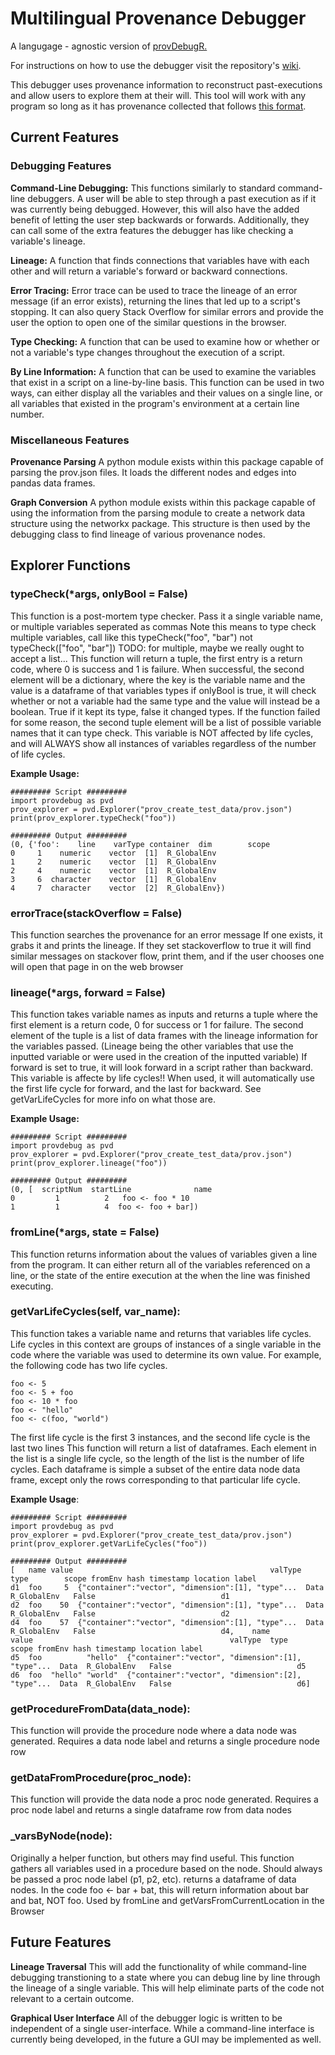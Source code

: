 # Multilingual Provenance Debugger

A langugage - agnostic version of [provDebugR.](https://github.com/ProvTools/provDebugR/wiki)

For instructions on how to use the debugger visit the repository's [wiki](https://github.com/jwons/MultilingualProvenanceDebugger/wiki).

This debugger uses provenance information to reconstruct past-executions and allow users to explore them at their will. This tool will work with any program so long as it has provenance collected that follows [this format](https://github.com/End-to-end-provenance/ExtendedProvJson).

## Current Features

### Debugging Features

**Command-Line Debugging:**
This functions similarly to standard command-line debuggers. A user will be able to step through a past execution as if it was currently being debugged. However, this will also have the added benefit of letting the user step backwards or forwards. Additionally, they can call some of the extra features the debugger has like checking a variable's lineage. 

**Lineage:**
A function that finds connections that variables have with each other and will return a variable's forward or backward connections.

**Error Tracing:** 
Error trace can be used to trace the lineage of an error message (if an error exists), returning the lines that led up to a script's stopping. It can also query Stack Overflow for similar errors and provide the user the option to open one of the similar questions in the browser.

**Type Checking:**
A function that can be used to examine how or whether or not a variable's type changes throughout the execution of a script.

**By Line Information:**
A function that can be used to examine the variables that exist in a script on a line-by-line basis. This function can be used in two ways, can either display all the variables and their values on a single line, or all variables that existed in the program's environment at a certain line number.

### Miscellaneous Features

**Provenance Parsing**
A python module exists within this package capable of parsing the prov.json files. It loads the different nodes and edges into pandas data frames. 

**Graph Conversion**
A python module exists within this package capable of using the information from the parsing module to create a network data structure using the networkx package. This structure is then used by the debugging class to find lineage of various provenance nodes.

## Explorer Functions

### typeCheck(*args, onlyBool = False)

This function is a post-mortem type checker. Pass it a single variable name, or multiple variables seperated as commas 
Note this means to type check multiple variables, call like this typeCheck("foo", "bar") not typeCheck(["foo", "bar"])
TODO: for multiple, maybe we really ought to accept a list...
This function will return a tuple, the first entry is a return code, where 0 is success and 1 is failure. When successful, 
the second element will be a dictionary, where the key is the variable name and the value is a dataframe of that variables types
if onlyBool is true, it will check whether or not a variable had the same type and the value will instead be a boolean. True if it kept
its type, false it changed types. If the function failed for some reason, the second tuple element will be a list of possible variable 
names that it can type check. This variable is NOT affected by life cycles, and will ALWAYS show all instances of variables regardless of
the number of life cycles. 

__Example Usage:__
```{Python}
######### Script #########
import provdebug as pvd
prov_explorer = pvd.Explorer("prov_create_test_data/prov.json")
print(prov_explorer.typeCheck("foo"))

######### Output #########
(0, {'foo':    line    varType container  dim        scope
0     1    numeric    vector  [1]  R_GlobalEnv
1     2    numeric    vector  [1]  R_GlobalEnv
2     4    numeric    vector  [1]  R_GlobalEnv
3     6  character    vector  [1]  R_GlobalEnv
4     7  character    vector  [2]  R_GlobalEnv})
```


### errorTrace(stackOverflow = False)

This function searches the provenance for an error message
If one exists, it grabs it and prints the lineage.
If they set stackoverflow to true it will find similar messages on 
stackover flow, print them, and if the user chooses one 
will open that page in on the web browser

### lineage(*args, forward = False)

This function takes variable names as inputs and returns a tuple where the first element is a return code, 0 for success or 1 for failure. The second element of the tuple is 
a list of data frames with the lineage information for the
variables passed. (Lineage being the other variables that
use the inputted variable or were used in the creation of the
inputted variable) If forward is set to true, it will look forward in a script rather than backward. This variable is affecte by life cycles!! When used, it will automatically use the first life cycle for forward, and the last for backward. See getVarLifeCycles for more info on what those are.

__Example Usage:__
```{Python}
######### Script #########
import provdebug as pvd
prov_explorer = pvd.Explorer("prov_create_test_data/prov.json")
print(prov_explorer.lineage("foo"))

######### Output #########
(0, [  scriptNum  startLine              name
0         1          2   foo <- foo * 10
1         1          4  foo <- foo + bar])
```

### fromLine(*args, state = False)

This function returns information about the values of variables
given a line from the program. It can either return all of the
variables referenced on a line, or the state of the entire execution
at the when the line was finished executing.
 
 ### getVarLifeCycles(self, var_name):    
 
This function takes a variable name and returns that variables life cycles. 
Life cycles in this context are groups of instances of a single variable in 
the code where the variable was used to determine its own value. 
For example, the following code has two life cycles. 
```{R}
foo <- 5
foo <- 5 + foo
foo <- 10 * foo
foo <- "hello"
foo <- c(foo, "world")
``` 
The first life cycle is the first 3 instances, and the second life cycle is the last two lines
This function will return a list of dataframes. Each element in the list is a single life cycle, 
so the length of the list is the number of life cycles. Each dataframe is simple a subset of the 
entire data node data frame, except only the rows corresponding to that particular life cycle.

__Example Usage__:
```{Python}
######### Script #########
import provdebug as pvd
prov_explorer = pvd.Explorer("prov_create_test_data/prov.json")
print(prov_explorer.getVarLifeCycles("foo"))

######### Output #########
[   name value                                            valType  type        scope fromEnv hash timestamp location label
d1  foo     5  {"container":"vector", "dimension":[1], "type"...  Data  R_GlobalEnv   False                            d1
d2  foo    50  {"container":"vector", "dimension":[1], "type"...  Data  R_GlobalEnv   False                            d2
d4  foo    57  {"container":"vector", "dimension":[1], "type"...  Data  R_GlobalEnv   False                            d4,    name            value                                            valType  type        scope fromEnv hash timestamp location label
d5  foo          "hello"  {"container":"vector", "dimension":[1], "type"...  Data  R_GlobalEnv   False                            d5
d6  foo  "hello" "world"  {"container":"vector", "dimension":[2], "type"...  Data  R_GlobalEnv   False                            d6]
```
 
 ### getProcedureFromData(data_node):
 
 This function will provide the procedure node where a data node was generated. 
 Requires a data node label and returns a single procedure node row
    
 ### getDataFromProcedure(proc_node):
 
 This function will provide the data node a proc node generated. 
 Requires a proc node label and returns a single dataframe row from data nodes
 
 
    
### \_varsByNode(node):

Originally a helper function, but others may find useful.
This function gathers all variables used in a procedure 
based on the node. Should always be passed a proc node label (p1, p2, etc).
returns a dataframe of data nodes.
In the code foo <- bar + bat, this will return information about bar and bat, NOT foo.
Used by fromLine and getVarsFromCurrentLocation in the Browser
    
    
## Future Features

**Lineage Traversal** 
This will add the functionality of while command-line debugging transtioning to a state where you can debug line by line through the lineage of a single variable. This will help eliminate parts of the code not relevant to a certain outcome. 

**Graphical User Interface**
All of the debugger logic is written to be independent of a single user-interface. While a command-line interface is currently being developed, in the future a GUI may be implemented as well. 
